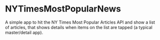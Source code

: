 # NYTimesMostPopularNews
A simple app to hit the NY Times Most Popular Articles API and show a list of articles, that shows details when items on the list are tapped (a typical master/detail app).

